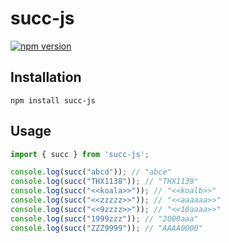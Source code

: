 # succ-js

[![npm version](https://img.shields.io/npm/v/succ-js)](https://npmjs.com/package/succ-js)

## Installation

```shell
npm install succ-js
```

## Usage

```typescript
import { succ } from 'succ-js';

console.log(succ("abcd")); // "abce"
console.log(succ("THX1138")); // "THX1139"
console.log(succ("<<koala>>")); // "<<koalb>>"
console.log(succ("<<zzzzz>>")); // "<<aaaaaa>>"
console.log(succ("<<9zzzz>>")); // "<<10aaaa>>"
console.log(succ("1999zzz")); // "2000aaa"
console.log(succ("ZZZ9999")); // "AAAA0000"
```
